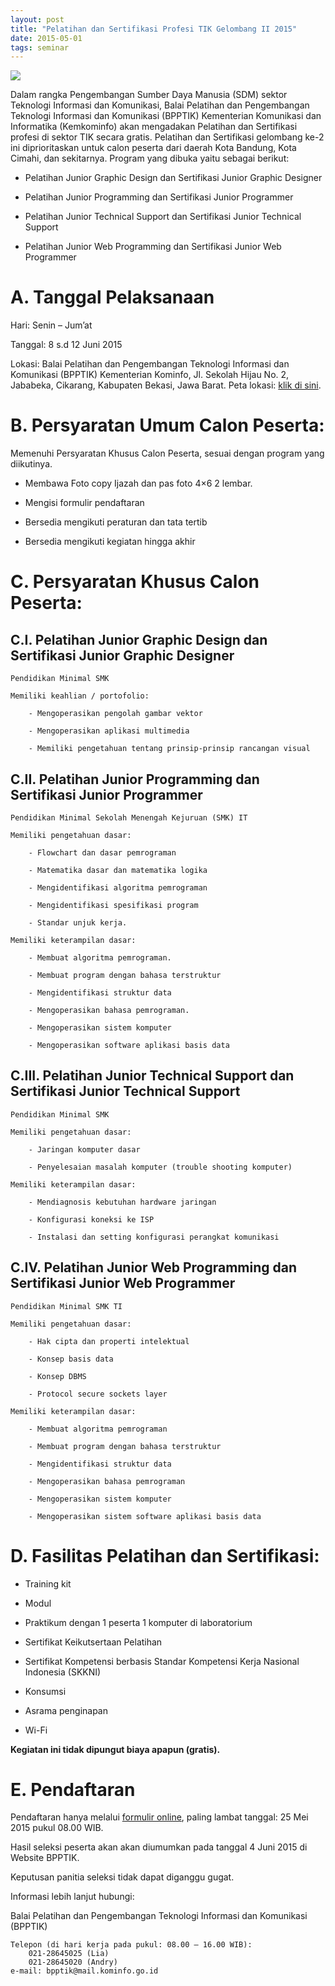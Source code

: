 ```yaml
---
layout: post
title: "Pelatihan dan Sertifikasi Profesi TIK Gelombang II 2015"
date: 2015-05-01
tags: seminar
---
```

![](/gambar/Poster-Pelatihan-dan-Sertifikasi-Gelombang-ke-2-724x1024.jpg)

Dalam rangka Pengembangan Sumber Daya Manusia (SDM) sektor Teknologi Informasi dan Komunikasi, Balai Pelatihan dan Pengembangan Teknologi Informasi dan Komunikasi (BPPTIK) Kementerian Komunikasi dan Informatika (Kemkominfo) akan mengadakan Pelatihan dan Sertifikasi profesi di sektor TIK secara gratis. Pelatihan dan Sertifikasi gelombang ke-2 ini diprioritaskan untuk calon peserta dari daerah Kota Bandung, Kota Cimahi, dan sekitarnya. Program yang dibuka yaitu sebagai berikut:

- Pelatihan Junior Graphic Design dan Sertifikasi Junior Graphic Designer

- Pelatihan Junior Programming dan Sertifikasi Junior Programmer

- Pelatihan Junior Technical Support dan Sertifikasi Junior Technical Support

- Pelatihan Junior Web Programming dan Sertifikasi Junior Web Programmer

# A. Tanggal Pelaksanaan

Hari: Senin – Jum’at

Tanggal: 8 s.d 12 Juni 2015

Lokasi: Balai Pelatihan dan Pengembangan Teknologi Informasi dan Komunikasi (BPPTIK) Kementerian Kominfo, Jl. Sekolah Hijau No. 2, Jababeka, Cikarang, Kabupaten Bekasi, Jawa Barat. Peta lokasi: [klik di sini](http://bpptik.kominfo.go.id/lokasi/).

# B. Persyaratan Umum Calon Peserta:

Memenuhi Persyaratan Khusus Calon Peserta, sesuai dengan program yang diikutinya.

- Membawa Foto copy Ijazah dan pas foto 4×6 2 lembar.

- Mengisi formulir pendaftaran

- Bersedia mengikuti peraturan dan tata tertib

- Bersedia mengikuti kegiatan hingga akhir

# C. Persyaratan Khusus Calon Peserta:

## C.I. Pelatihan Junior Graphic Design dan Sertifikasi Junior Graphic Designer

    Pendidikan Minimal SMK
    
    Memiliki keahlian / portofolio:
    
        - Mengoperasikan pengolah gambar vektor
        
        - Mengoperasikan aplikasi multimedia
        
        - Memiliki pengetahuan tentang prinsip-prinsip rancangan visual

## C.II. Pelatihan Junior Programming dan Sertifikasi Junior Programmer

    Pendidikan Minimal Sekolah Menengah Kejuruan (SMK) IT
    
    Memiliki pengetahuan dasar:
    
        - Flowchart dan dasar pemrograman
        
        - Matematika dasar dan matematika logika
        
        - Mengidentifikasi algoritma pemrograman
        
        - Mengidentifikasi spesifikasi program
        
        - Standar unjuk kerja.
        
    Memiliki keterampilan dasar:
    
        - Membuat algoritma pemrograman.
        
        - Membuat program dengan bahasa terstruktur
        
        - Mengidentifikasi struktur data
        
        - Mengoperasikan bahasa pemrograman.
        
        - Mengoperasikan sistem komputer
        
        - Mengoperasikan software aplikasi basis data

## C.III. Pelatihan Junior Technical Support dan Sertifikasi Junior Technical Support

    Pendidikan Minimal SMK
    
    Memiliki pengetahuan dasar:
    
        - Jaringan komputer dasar
        
        - Penyelesaian masalah komputer (trouble shooting komputer)
        
    Memiliki keterampilan dasar:
    
        - Mendiagnosis kebutuhan hardware jaringan
        
        - Konfigurasi koneksi ke ISP
        
        - Instalasi dan setting konfigurasi perangkat komunikasi

## C.IV. Pelatihan Junior Web Programming dan Sertifikasi Junior Web Programmer

    Pendidikan Minimal SMK TI
    
    Memiliki pengetahuan dasar:
    
        - Hak cipta dan properti intelektual
        
        - Konsep basis data
       
        - Konsep DBMS
        
        - Protocol secure sockets layer
        
    Memiliki keterampilan dasar:
    
        - Membuat algoritma pemrograman
        
        - Membuat program dengan bahasa terstruktur
        
        - Mengidentifikasi struktur data
        
        - Mengoperasikan bahasa pemrograman
        
        - Mengoperasikan sistem komputer
        
        - Mengoperasikan sistem software aplikasi basis data

# D. Fasilitas Pelatihan dan Sertifikasi:

- Training kit
    
- Modul

- Praktikum dengan 1 peserta 1 komputer di laboratorium

- Sertifikat Keikutsertaan Pelatihan

- Sertifikat Kompetensi berbasis Standar Kompetensi Kerja Nasional Indonesia (SKKNI)

- Konsumsi

- Asrama penginapan

- Wi-Fi

**Kegiatan ini tidak dipungut biaya apapun (gratis).**

# E. Pendaftaran

Pendaftaran hanya melalui [formulir online](http://bpptik.kominfo.go.id/formulir/formulir-pendaftaran-pelatihan-dan-sertifikasi-bpptik-2015-gelombang-ke-2/), paling lambat tanggal: 25 Mei 2015 pukul 08.00 WIB.

Hasil seleksi peserta akan akan diumumkan pada tanggal 4 Juni 2015 di Website BPPTIK.

Keputusan panitia seleksi tidak dapat diganggu gugat.

Informasi lebih lanjut hubungi:

Balai Pelatihan dan Pengembangan Teknologi Informasi dan Komunikasi (BPPTIK)

    Telepon (di hari kerja pada pukul: 08.00 – 16.00 WIB):
        021-28645025 (Lia)
        021-28645020 (Andry)
    e-mail: bpptik@mail.kominfo.go.id
